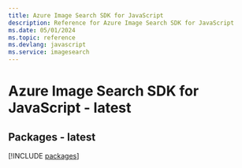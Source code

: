 ```yaml
---
title: Azure Image Search SDK for JavaScript
description: Reference for Azure Image Search SDK for JavaScript
ms.date: 05/01/2024
ms.topic: reference
ms.devlang: javascript
ms.service: imagesearch
---
```

# Azure Image Search SDK for JavaScript - latest
## Packages - latest
[!INCLUDE [packages](image-search-index.md)]